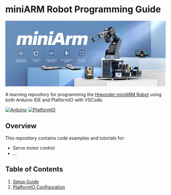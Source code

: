 # miniARM Robot Programming Guide

![miniARM Robot](/docs/images/minARM_titlepage.webp) 

A learning repository for programming the [Hiwonder miniARM Robot](https://www.hiwonder.com/products/miniarm?variant=40766699831383) using both Arduino IDE and PlatformIO with VSCode.

[![Arduino](https://img.shields.io/badge/Arduino-00979D?style=flat&logo=arduino&logoColor=white)](https://docs.arduino.cc/)
[![PlatformIO](https://img.shields.io/badge/PlatformIO-00C3E3?style=flat&logo=platformio&logoColor=white)](https://docs.platformio.org/en/stable/home/index.html)


## Overview
This repository contains code examples and tutorials for:
-  Servo motor control
- ...

## Table of Contents
1. [Setup Guide](/docs/setup.md)
2. [PlatformIO Configuration](/docs/using_platformio.md)